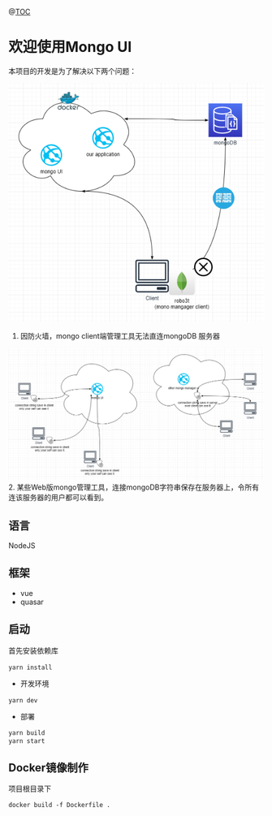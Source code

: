 @[TOC](Welcome)

# 欢迎使用Mongo UI
本项目的开发是为了解决以下两个问题：
    
![image](./Solution.png)
1.  因防火墙，mongo client端管理工具无法直连mongoDB 服务器
    
![image](./Solution2.png)
2. 某些Web版mongo管理工具，连接mongoDB字符串保存在服务器上，令所有连该服务器的用户都可以看到。

## 语言
NodeJS

## 框架
- vue
- quasar

## 启动
首先安装依赖库
    
```yarn install```

- 开发环境
    
```yarn dev```

- 部署
```
yarn build
yarn start
```

## Docker镜像制作
项目根目录下
```
docker build -f Dockerfile .
```

